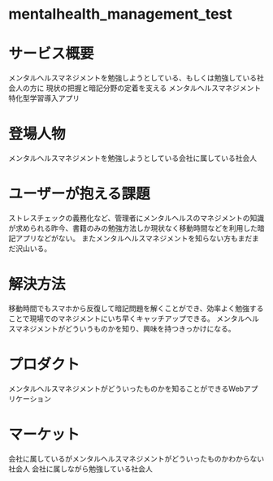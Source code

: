 # mentalhealth_management_test

# サービス概要

メンタルヘルスマネジメントを勉強しようとしている、もしくは勉強している社会人の方に
現状の把握と暗記分野の定着を支える
メンタルヘルスマネジメント特化型学習導入アプリ

# 登場人物

メンタルヘルスマネジメントを勉強しようとしている会社に属している社会人

# ユーザーが抱える課題

ストレスチェックの義務化など、管理者にメンタルヘルスのマネジメントの知識が求められる昨今、書籍のみの勉強方法しか現状なく移動時間などを利用した暗記アプリなどがない。
またメンタルヘルスマネジメントを知らない方もまだまだ沢山いる。

# 解決方法

移動時間でもスマホから反復して暗記問題を解くことができ、効率よく勉強することで現場でのマネジメントにいち早くキャッチアップできる。
メンタルヘルスマネジメントがどういうものかを知り、興味を持つきっかけになる。

# プロダクト

メンタルヘルスマネジメントがどういったものかを知ることができるWebアプリケーション

# マーケット

会社に属しているがメンタルヘルスマネジメントがどういったものかわからない社会人
会社に属しながら勉強している社会人
